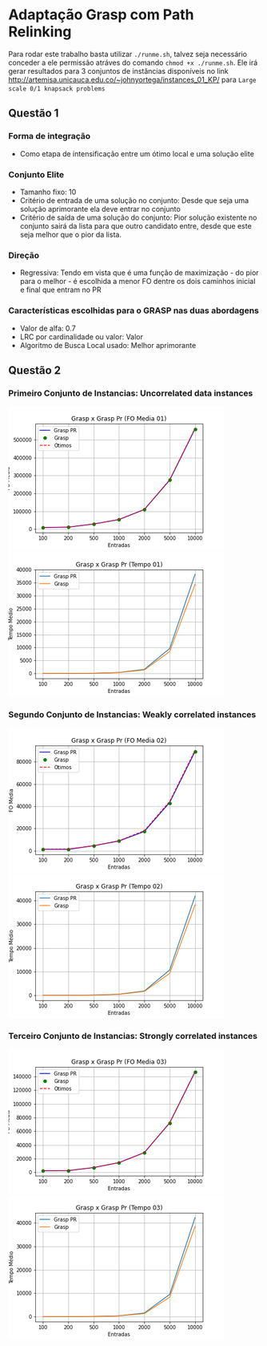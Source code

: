# Adaptação Grasp com Path Relinking 

Para rodar este trabalho basta utilizar `./runme.sh`, talvez seja necessário conceder a ele permissão atráves do comando `chmod +x ./runme.sh`. Ele irá gerar resultados para 3 conjuntos de instâncias disponíveis no link http://artemisa.unicauca.edu.co/~johnyortega/instances_01_KP/ para `Large scale 0/1 knapsack problems`

## Questão 1

### Forma de integração
 - Como etapa de intensificação entre um ótimo local e uma solução elite

### Conjunto Elite
 - Tamanho fixo: 10
 - Critério de entrada de uma solução no conjunto: Desde que seja uma solução aprimorante ela deve entrar no conjunto
 - Critério de saída de uma solução do conjunto: Pior solução existente no conjunto sairá da lista para que outro candidato entre, 
 desde que este seja melhor que o pior da lista.

### Direção
- Regressiva: Tendo em vista que é uma função de maximização - do pior para o melhor - é escolhida a menor FO dentre os dois caminhos inicial e final que entram no PR
 
### Características escolhidas para o GRASP nas duas abordagens
 - Valor de alfa: 0.7
 - LRC por cardinalidade ou valor: Valor
 - Algoritmo de Busca Local usado:  Melhor aprimorante

## Questão 2

### Primeiro Conjunto de Instancias: Uncorrelated data instances
![](https://raw.githubusercontent.com/Niehaus/heuristicas-metaheuristicas/master/AA3/pyplots/conjunto1/plot_media.png)
![](https://raw.githubusercontent.com/Niehaus/heuristicas-metaheuristicas/master/AA3/pyplots/conjunto1/plot_time.png)


### Segundo Conjunto de Instancias: Weakly correlated instances
![](https://raw.githubusercontent.com/Niehaus/heuristicas-metaheuristicas/master/AA3/pyplots/conjunto2/plot_media02.png)
![](https://raw.githubusercontent.com/Niehaus/heuristicas-metaheuristicas/master/AA3/pyplots/conjunto2/plot_time02.png)


### Terceiro Conjunto de Instancias: Strongly correlated instances
![](https://raw.githubusercontent.com/Niehaus/heuristicas-metaheuristicas/master/AA3/pyplots/conjunto3/plot_media03.png)
![](https://raw.githubusercontent.com/Niehaus/heuristicas-metaheuristicas/master/AA3/pyplots/conjunto3/plot_time03.png)
